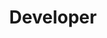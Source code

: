 ---
name: "Daniel Cheng"
group: "member"
title: "Developer"
pronouns: "he/him"
graduating_year: 2026
---